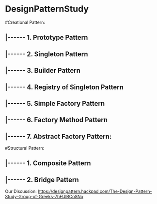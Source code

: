 DesignPatternStudy
==================
#Creational Pattern:
## |------ 1. Prototype Pattern <br>
## |------ 2. Singleton Pattern <br>
## |------ 3. Builder Pattern <br>
## |------ 4. Registry of Singleton Pattern <br>
## |------ 5. Simple Factory Pattern <br>
## |------ 6. Factory Method Pattern <br>
## |------ 7. Abstract Factory Pattern: <br>
#Structural Pattern:
## |------ 1. Composite Pattern <br>
## |------ 2. Bridge Pattern <br>

Our Discussion:
https://designpattern.hackpad.com/The-Design-Pattern-Study-Group-of-Greeks-7hFUlBCoSNo
